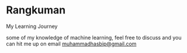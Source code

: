 # Rangkuman
My Learning Journey

some of my knowledge of machine learning, feel free to discuss
and you can hit me up on email
muhammadhasbip@gmail.com
